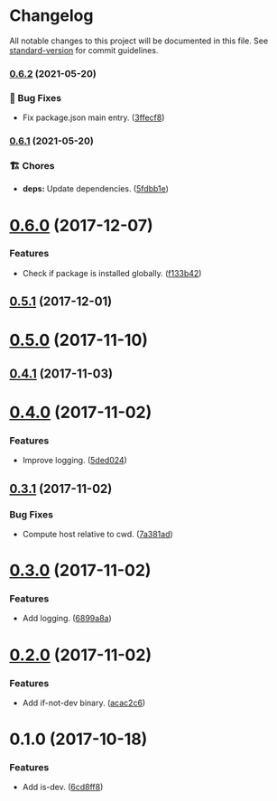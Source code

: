 # Changelog

All notable changes to this project will be documented in this file. See [standard-version](https://github.com/conventional-changelog/standard-version) for commit guidelines.

### [0.6.2](https://github.com/darkobits/is-dev/compare/v0.6.1...v0.6.2) (2021-05-20)


### 🐞 Bug Fixes

* Fix package.json main entry. ([3ffecf8](https://github.com/darkobits/is-dev/commit/3ffecf8887d60c569454000bb029fd306bd59343))

### [0.6.1](https://github.com/darkobits/is-dev/compare/v0.6.0...v0.6.1) (2021-05-20)


### 🏗 Chores

* **deps:** Update dependencies. ([5fdbb1e](https://github.com/darkobits/is-dev/commit/5fdbb1edfa4fe498bcc29d01eb1a0d56199be8ed))

<a name="0.6.0"></a>
# [0.6.0](https://github.com/darkobits/is-dev/compare/v0.5.1...v0.6.0) (2017-12-07)


### Features

* Check if package is installed globally. ([f133b42](https://github.com/darkobits/is-dev/commit/f133b42))



<a name="0.5.1"></a>
## [0.5.1](https://github.com/darkobits/is-dev/compare/v0.5.0...v0.5.1) (2017-12-01)



<a name="0.5.0"></a>
# [0.5.0](https://github.com/darkobits/is-dev/compare/v0.4.1...v0.5.0) (2017-11-10)



<a name="0.4.1"></a>
## [0.4.1](https://github.com/darkobits/is-dev/compare/v0.4.0...v0.4.1) (2017-11-03)



<a name="0.4.0"></a>
# [0.4.0](https://github.com/darkobits/is-dev/compare/v0.3.1...v0.4.0) (2017-11-02)


### Features

* Improve logging. ([5ded024](https://github.com/darkobits/is-dev/commit/5ded024))



<a name="0.3.1"></a>
## [0.3.1](https://github.com/darkobits/is-dev/compare/v0.3.0...v0.3.1) (2017-11-02)


### Bug Fixes

* Compute host relative to cwd. ([7a381ad](https://github.com/darkobits/is-dev/commit/7a381ad))



<a name="0.3.0"></a>
# [0.3.0](https://github.com/darkobits/is-dev/compare/v0.2.0...v0.3.0) (2017-11-02)


### Features

* Add logging. ([6899a8a](https://github.com/darkobits/is-dev/commit/6899a8a))



<a name="0.2.0"></a>
# [0.2.0](https://github.com/darkobits/is-dev/compare/v0.1.0...v0.2.0) (2017-11-02)


### Features

* Add if-not-dev binary. ([acac2c6](https://github.com/darkobits/is-dev/commit/acac2c6))



<a name="0.1.0"></a>
# 0.1.0 (2017-10-18)


### Features

* Add is-dev. ([6cd8ff8](https://github.com/darkobits/dev-prepare/commit/6cd8ff8))
